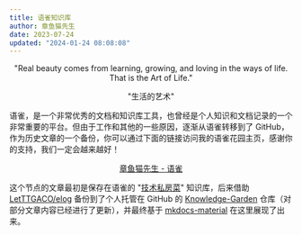 ```yaml
---
title: 语雀知识库
author: 章鱼猫先生
date: 2023-07-24
updated: "2024-01-24 08:08:08"
---
```


<div class="admonition quote">
  <p align="center">"Real beauty comes from learning, growing, and loving in the ways of life. That is the Art of Life."</p>
  <p align="center">"生活的艺术"</p>
</div>

语雀，是一个非常优秀的文档和知识库工具，也曾经是个人知识和文档记录的一个非常重要的平台。但由于工作和其他的一些原因，逐渐从语雀转移到了 GitHub，作为历史文章的一个备份，你可以通过下面的链接访问我的语雀花园主页，感谢你的支持，我们一定会越来越好！

<p style="text-align:center"><a href="https://www.yuque.com/shenweiyan" target="_blank">章鱼猫先生 - 语雀</a></p>


这个节点的文章最初是保存在语雀的 "[技术私房菜](https://www.yuque.com/shenweiyan/cookbook)" 知识库，后来借助 [LetTTGACO/elog](https://github.com/LetTTGACO/elog) 备份到了个人托管在 GitHub 的 [Knowledge-Garden](https://github.com/shenweiyan/Knowledge-Garden) 仓库（对部分文章内容已经进行了更新），并最终基于 [mkdocs-material](https://squidfunk.github.io/mkdocs-material/) 在这里展现了出来。

